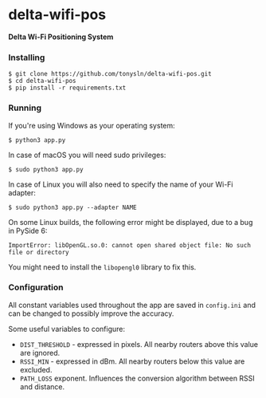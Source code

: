 # delta-wifi-pos
**Delta Wi-Fi Positioning System**


### Installing

```
$ git clone https://github.com/tonysln/delta-wifi-pos.git
$ cd delta-wifi-pos
$ pip install -r requirements.txt
```


### Running
If you're using Windows as your operating system:

```
$ python3 app.py
```

In case of macOS you will need sudo privileges:
```
$ sudo python3 app.py
```

In case of Linux you will also need to specify the name of your Wi-Fi adapter:
```
$ sudo python3 app.py --adapter NAME
```

On some Linux builds, the following error might be displayed, due to a bug in PySide 6:

```
ImportError: libOpenGL.so.0: cannot open shared object file: No such file or directory
```

You might need to install the `libopengl0` library to fix this.


### Configuration

All constant variables used throughout the app are saved in `config.ini` and can be changed to possibly improve the accuracy. 

Some useful variables to configure:

- `DIST_THRESHOLD` - expressed in pixels. All nearby routers above this value are ignored.
- `RSSI_MIN` - expressed in dBm. All nearby routers below this value are excluded.
- `PATH_LOSS` exponent. Influences the conversion algorithm between RSSI and distance.
